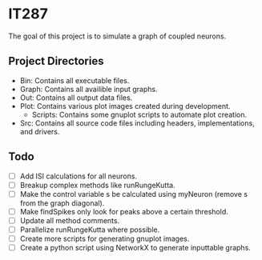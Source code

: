 # IT287
The goal of this project is to simulate a graph of coupled neurons.

## Project Directories
- Bin: Contains all executable files.
- Graph: Contains all availible input graphs.
- Out: Contains all output data files.
- Plot: Contains various plot images created during development.
  - Scripts: Contains some gnuplot scripts to automate plot creation.
- Src: Contains all source code files including headers, implementations, and drivers.

## Todo
- [ ] Add ISI calculations for all neurons.
- [ ] Breakup complex methods like runRungeKutta.
- [ ] Make the control variable s be calculated using myNeuron (remove s from the graph diagonal).
- [ ] Make findSpikes only look for peaks above a certain threshold.
- [ ] Update all method comments.
- [ ] Parallelize runRungeKutta where possible.
- [ ] Create more scripts for generating gnuplot images.
- [ ] Create a python script using NetworkX to generate inputtable graphs.
